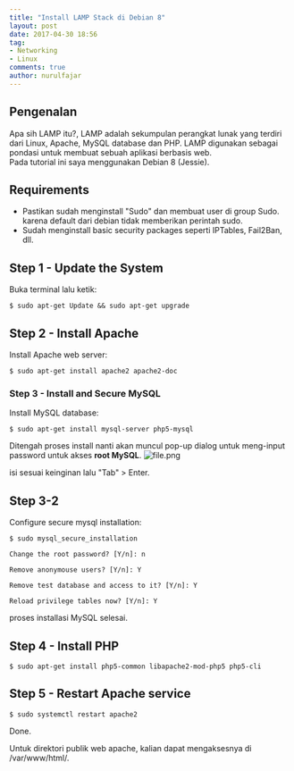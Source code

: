 ```yaml
---
title: "Install LAMP Stack di Debian 8"
layout: post
date: 2017-04-30 18:56
tag:
- Networking
- Linux
comments: true
author: nurulfajar
---
```

## Pengenalan
Apa sih LAMP itu?, LAMP adalah sekumpulan perangkat lunak yang terdiri dari Linux, Apache, MySQL database dan PHP. LAMP digunakan sebagai pondasi untuk membuat sebuah aplikasi berbasis web.
<br />
Pada tutorial ini saya menggunakan Debian 8 (Jessie).

## Requirements
* Pastikan sudah menginstall "Sudo" dan membuat user di group Sudo. karena default dari debian tidak memberikan perintah sudo.
* Sudah menginstall basic security packages seperti IPTables, Fail2Ban, dll.

## Step 1 - Update the System
Buka terminal lalu ketik:
```
$ sudo apt-get Update && sudo apt-get upgrade
```
## Step 2 - Install Apache
Install Apache web server:
```
$ sudo apt-get install apache2 apache2-doc
```

### Step 3 - Install and Secure MySQL
Install MySQL database:
```
$ sudo apt-get install mysql-server php5-mysql
```
Ditengah proses install nanti akan muncul pop-up dialog untuk meng-input password untuk akses **root MySQL**.
![file.png]({{images.baseurl}}/assets/images/Linux/mysql-pass.png)

isi sesuai keinginan lalu "Tab" > Enter.

## Step 3-2
Configure secure mysql installation:
```
$ sudo mysql_secure_installation
```
```
Change the root password? [Y/n]: n
```
```
Remove anonymouse users? [Y/n]: Y
```
```
Remove test database and access to it? [Y/n]: Y
```
```
Reload privilege tables now? [Y/n]: Y
```
proses installasi MySQL selesai.

## Step 4 - Install PHP
```
$ sudo apt-get install php5-common libapache2-mod-php5 php5-cli
```

## Step 5 - Restart Apache service
```
$ sudo systemctl restart apache2
```
Done.

Untuk direktori publik web apache, kalian dapat mengaksesnya di <span class="evidence">/var/www/html/</span>.
